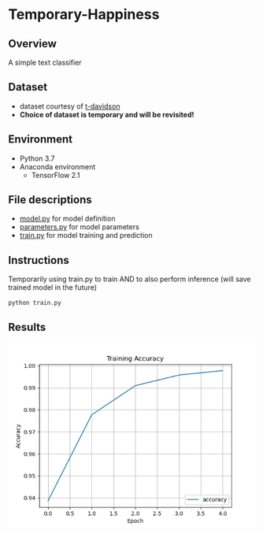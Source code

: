 # Temporary-Happiness
## Overview
A simple text classifier

## Dataset
* dataset courtesy of [t-davidson](https://github.com/t-davidson/hate-speech-and-offensive-language/tree/master/data)
* **Choice of dataset is temporary and will be revisited!**

## Environment
* Python 3.7
* Anaconda environment
  * TensorFlow 2.1

## File descriptions
* [model.py](https://github.com/mikepatel/Temporary-Happiness/blob/master/model.py) for model definition
* [parameters.py](https://github.com/mikepatel/Temporary-Happiness/blob/master/parameters.py) for model parameters
* [train.py](https://github.com/mikepatel/Temporary-Happiness/blob/master/train.py) for model training and prediction

## Instructions
Temporarily using train.py to train AND to also perform inference (will save trained model in the future)
```
python train.py
```

## Results
![](https://github.com/mikepatel/Temporary-Happiness/blob/master/training_accuracy.png)
